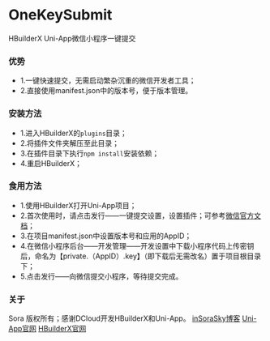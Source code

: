 # OneKeySubmit
HBuilderX Uni-App微信小程序一键提交

### 优势
- 1.一键快速提交，无需启动繁杂沉重的微信开发者工具；
- 2.直接使用manifest.json中的版本号，便于版本管理。

### 安装方法
- 1.进入HBuilderX的`plugins`目录；
- 2.将插件文件夹解压至此目录；
- 3.在插件目录下执行`npm install`安装依赖；
- 4.重启HBuilderX；

### 食用方法
- 1.使用HBuilderX打开Uni-App项目；
- 2.首次使用时，请点击发行——一键提交设置，设置插件；可参考[微信官方文档](https://developers.weixin.qq.com/miniprogram/dev/devtools/ci.html)；
- 3.在项目manifest.json中设置版本号和应用的AppID；
- 4.在微信小程序后台——开发管理——开发设置中下载小程序代码上传密钥后，命名为【private.（AppID）.key】（即下载后无需改名）置于项目根目录下；
- 5.点击发行——向微信提交小程序，等待提交完成。

### 关于
Sora 版权所有；感谢DCloud开发HBuilderX和Uni-App。
[inSoraSky博客](https://www.sorasky.in/)
[Uni-App官网](https://uniapp.dcloud.io/)
[HBuilderX官网](https://hx.dcloud.net.cn/)
